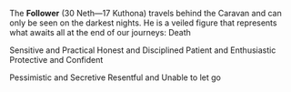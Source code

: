 The **Follower** (30 Neth—17 Kuthona) travels behind the Caravan and can only be seen on the darkest nights. He is a veiled figure that represents what awaits all at the end of our journeys: Death

Sensitive and Practical
Honest and Disciplined
Patient and Enthusiastic
Protective and Confident

Pessimistic and Secretive
Resentful and Unable to let go 


